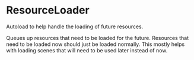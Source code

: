 # ResourceLoader
Autoload to help handle the loading of future resources.

Queues up resources that need to be loaded for the future. Resources that need to be loaded now should just be loaded normally. This mostly helps with loading scenes that will need to be used later instead of now.
